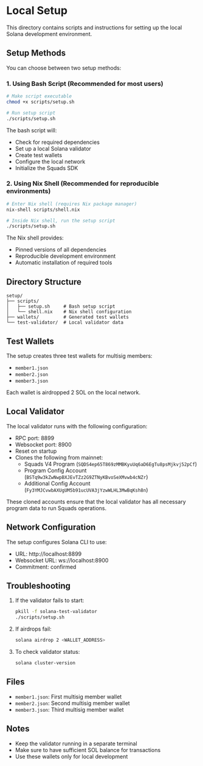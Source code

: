# Local Setup

This directory contains scripts and instructions for setting up the local Solana development environment.

## Setup Methods

You can choose between two setup methods:

### 1. Using Bash Script (Recommended for most users)

```bash
# Make script executable
chmod +x scripts/setup.sh

# Run setup script
./scripts/setup.sh
```

The bash script will:
- Check for required dependencies
- Set up a local Solana validator
- Create test wallets
- Configure the local network
- Initialize the Squads SDK

### 2. Using Nix Shell (Recommended for reproducible environments)

```bash
# Enter Nix shell (requires Nix package manager)
nix-shell scripts/shell.nix

# Inside Nix shell, run the setup script
./scripts/setup.sh
```

The Nix shell provides:
- Pinned versions of all dependencies
- Reproducible development environment
- Automatic installation of required tools

## Directory Structure

```
setup/
├── scripts/
│   ├── setup.sh     # Bash setup script
│   └── shell.nix    # Nix shell configuration
├── wallets/         # Generated test wallets
└── test-validator/  # Local validator data
```

## Test Wallets

The setup creates three test wallets for multisig members:
- `member1.json`
- `member2.json`
- `member3.json`

Each wallet is airdropped 2 SOL on the local network.

## Local Validator

The local validator runs with the following configuration:
- RPC port: 8899
- Websocket port: 8900
- Reset on startup
- Clones the following from mainnet:
  - Squads V4 Program (`SQDS4ep65T869zMMBKyuUq6aD6EgTu8psMjkvj52pCf`)
  - Program Config Account (`BSTq9w3kZwNwpBXJEvTZz2G9ZTNyKBvoSeXMvwb4cNZr`)
  - Additional Config Account (`Fy3YMJCvwbAXUgUM5b91ucUVA3jYzwWLHL3MwBqKsh8n`)

These cloned accounts ensure that the local validator has all necessary program data to run Squads operations.

## Network Configuration

The setup configures Solana CLI to use:
- URL: http://localhost:8899
- Websocket URL: ws://localhost:8900
- Commitment: confirmed

## Troubleshooting

1. If the validator fails to start:
   ```bash
   pkill -f solana-test-validator
   ./scripts/setup.sh
   ```

2. If airdrops fail:
   ```bash
   solana airdrop 2 <WALLET_ADDRESS>
   ```

3. To check validator status:
   ```bash
   solana cluster-version
   ```

## Files

- `member1.json`: First multisig member wallet
- `member2.json`: Second multisig member wallet
- `member3.json`: Third multisig member wallet

## Notes

- Keep the validator running in a separate terminal
- Make sure to have sufficient SOL balance for transactions
- Use these wallets only for local development 